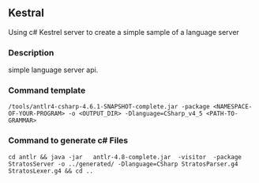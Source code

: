 ## Kestral
Using c# Kestrel server to create a simple sample of a language server

### Description
simple language server api. 

### Command template
`/tools/antlr4-csharp-4.6.1-SNAPSHOT-complete.jar -package <NAMESPACE-OF-YOUR-PROGRAM> -o <OUTPUT_DIR> -Dlanguage=CSharp_v4_5 <PATH-TO-GRAMMAR>`

### Command to generate c# Files 
`cd antlr && java -jar   antlr-4.8-complete.jar  -visitor  -package StratosServer -o ../generated/ -Dlanguage=CSharp StratosParser.g4 StratosLexer.g4 && cd ..`
